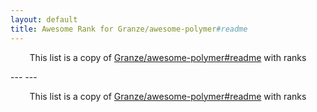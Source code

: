 ```yaml
---
layout: default
title: Awesome Rank for Granze/awesome-polymer#readme
---
```


<p align="center">
	This list is a copy of <a href="https://github.com/Granze/awesome-polymer#readme">Granze/awesome-polymer#readme</a> with ranks
</p>
---
---
<p align="center">
	This list is a copy of <a href="https://github.com/Granze/awesome-polymer#readme">Granze/awesome-polymer#readme</a> with ranks
</p>
